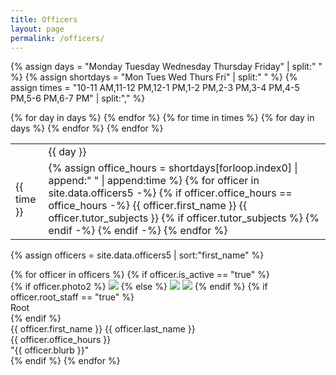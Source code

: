 ```yaml
---
title: Officers
layout: page
permalink: /officers/
---
```


{% assign days = "Monday Tuesday Wednesday Thursday Friday" | split:" " %}
{% assign shortdays = "Mon Tues Wed Thurs Fri" | split:" " %}
{% assign times = "10-11 AM,11-12 PM,12-1 PM,1-2 PM,2-3 PM,3-4 PM,4-5 PM,5-6 PM,6-7 PM" | split:"," %}

<table>
<tr>
<td></td>
{% for day in days %}
<td>
{{ day }}
</td>
{% endfor %}
</tr>
{% for time in times %}
<tr>
<td>
{{ time }}
</td>
{% for day in days %}
<td>
{% assign office_hours = shortdays[forloop.index0] | append:" " | append:time %}
{% for officer in site.data.officers5 -%}
{% if officer.office_hours == office_hours -%}
{{ officer.first_name }}
{{ officer.tutor_subjects }}
{% if officer.tutor_subjects %}
{% endif -%}
{% endif -%}
{% endfor %}
</td>
{% endfor %}
</tr>
{% endfor %}
</table>

{% assign officers = site.data.officers5 | sort:"first_name" %}
<div class="roster">
{% for officer in officers %}
{% if officer.is_active == "true" %}
<div class="officer">
<div class="photo-frame">
{% if officer.photo2 %}
<img class="single" src="{{ officer.photo1 }}">
{% else %}
<img class="photoone" src="{{ officer.photo1 }}">
<img class="phototwo" src="{{ officer.photo2 }}">
{% endif %}
{% if officer.root_staff == "true" %}
<div class="root-staff-banner">Root</div>
{% endif %}
</div>
<div class="name">{{ officer.first_name }} {{ officer.last_name }}</div>
<div class="officehours">{{ officer.office_hours }}</div>
<div class="blurb">"{{ officer.blurb }}"</div>
</div>
{% endif %}
{% endfor %}
</div>

